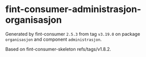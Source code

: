 # fint-consumer-administrasjon-organisasjon

Generated by fint-consumer `2.5.3` from tag `v3.19.0` on package `organisasjon` and component `administrasjon`.

Based on fint-consumer-skeleton refs/tags/v1.8.2.
